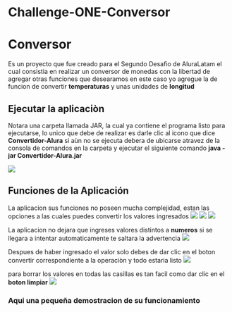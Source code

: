 # Challenge-ONE-Conversor
# Conversor
Es un proyecto que fue creado para el Segundo Desafio de AluraLatam
el cual consistia en realizar un conversor de monedas con la libertad
de agregar otras funciones que desearamos en este caso yo agregue
la de funcion de convertir **temperaturas** y unas unidades de 
**longitud**

## Ejecutar la aplicaciòn
Notara una carpeta llamada JAR, la cual ya contiene el programa listo
para ejecutarse, lo unico que debe de realizar es darle clic al icono
que dice **Convertidor-Alura** si aùn no se ejecuta debera de ubicarse
atravez de la consola de comandos en la carpeta y ejecutar el siguiente
comando **java -jar Convertidor-Alura.jar**

<image src="/img/img1.PNG">

## Funciones de la Aplicación
La aplicacion sus funciones no poseen mucha complejidad, estan las
opciones a las cuales puedes convertir los valores ingresados
<image src="/img/img2.PNG">
<image src="/img/img3.PNG">
<image src="/img/img4.PNG">

La aplicacion no dejara que ingreses valores distintos a **numeros**
si se llegara a intentar automaticamente te saltara la advertencia
<image src="/img/img5.png">

Despues de haber ingresado el valor solo debes de dar clic  en el
boton convertir correspondiente a la operaciòn y todo estaria listo
<image src="/img/img6.png">

para borrar los valores en todas las casillas es tan facil como dar
clic en el **boton limpiar** 
<image src="/img/img7.png">

### Aqui una pequeña demostracion de su funcionamiento


